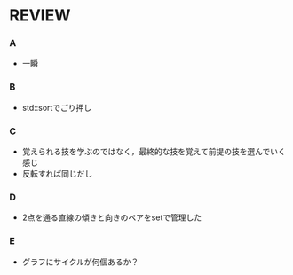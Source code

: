 # REVIEW
### A
- 一瞬

### B
- std::sortでごり押し

### C
- 覚えられる技を学ぶのではなく，最終的な技を覚えて前提の技を選んでいく感じ
- 反転すれば同じだし

### D
- 2点を通る直線の傾きと向きのペアをsetで管理した

### E
- グラフにサイクルが何個あるか？
